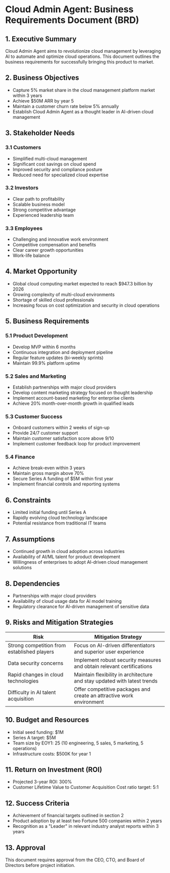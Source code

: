 # Cloud Admin Agent: Business Requirements Document (BRD)

## 1. Executive Summary

Cloud Admin Agent aims to revolutionize cloud management by leveraging AI to automate and optimize cloud operations. This document outlines the business requirements for successfully bringing this product to market.

## 2. Business Objectives

- Capture 5% market share in the cloud management platform market within 3 years
- Achieve $50M ARR by year 5
- Maintain a customer churn rate below 5% annually
- Establish Cloud Admin Agent as a thought leader in AI-driven cloud management

## 3. Stakeholder Needs

### 3.1 Customers

- Simplified multi-cloud management
- Significant cost savings on cloud spend
- Improved security and compliance posture
- Reduced need for specialized cloud expertise

### 3.2 Investors

- Clear path to profitability
- Scalable business model
- Strong competitive advantage
- Experienced leadership team

### 3.3 Employees

- Challenging and innovative work environment
- Competitive compensation and benefits
- Clear career growth opportunities
- Work-life balance

## 4. Market Opportunity

- Global cloud computing market expected to reach $947.3 billion by 2026
- Growing complexity of multi-cloud environments
- Shortage of skilled cloud professionals
- Increasing focus on cost optimization and security in cloud operations

## 5. Business Requirements

### 5.1 Product Development

- Develop MVP within 6 months
- Continuous integration and deployment pipeline
- Regular feature updates (bi-weekly sprints)
- Maintain 99.9% platform uptime

### 5.2 Sales and Marketing

- Establish partnerships with major cloud providers
- Develop content marketing strategy focused on thought leadership
- Implement account-based marketing for enterprise clients
- Achieve 20% month-over-month growth in qualified leads

### 5.3 Customer Success

- Onboard customers within 2 weeks of sign-up
- Provide 24/7 customer support
- Maintain customer satisfaction score above 9/10
- Implement customer feedback loop for product improvement

### 5.4 Finance

- Achieve break-even within 3 years
- Maintain gross margin above 70%
- Secure Series A funding of $5M within first year
- Implement financial controls and reporting systems

## 6. Constraints

- Limited initial funding until Series A
- Rapidly evolving cloud technology landscape
- Potential resistance from traditional IT teams

## 7. Assumptions

- Continued growth in cloud adoption across industries
- Availability of AI/ML talent for product development
- Willingness of enterprises to adopt AI-driven cloud management solutions

## 8. Dependencies

- Partnerships with major cloud providers
- Availability of cloud usage data for AI model training
- Regulatory clearance for AI-driven management of sensitive data

## 9. Risks and Mitigation Strategies

| Risk | Mitigation Strategy |
|------|---------------------|
| Strong competition from established players | Focus on AI-driven differentiators and superior user experience |
| Data security concerns | Implement robust security measures and obtain relevant certifications |
| Rapid changes in cloud technologies | Maintain flexibility in architecture and stay updated with latest trends |
| Difficulty in AI talent acquisition | Offer competitive packages and create an attractive work environment |

## 10. Budget and Resources

- Initial seed funding: $1M
- Series A target: $5M
- Team size by EOY1: 25 (10 engineering, 5 sales, 5 marketing, 5 operations)
- Infrastructure costs: $500K for year 1

## 11. Return on Investment (ROI)

- Projected 3-year ROI: 300%
- Customer Lifetime Value to Customer Acquisition Cost ratio target: 5:1

## 12. Success Criteria

- Achievement of financial targets outlined in section 2
- Product adoption by at least two Fortune 500 companies within 2 years
- Recognition as a "Leader" in relevant industry analyst reports within 3 years

## 13. Approval

This document requires approval from the CEO, CTO, and Board of Directors before project initiation.
